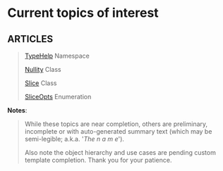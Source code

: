 # Current topics of interest

## ARTICLES

>[TypeHelp](http://localhost:5000/api/TypeHelp.html)&#xA0;Namespace
>
>[Nullity](http://localhost:5000/api/TypeHelp.Nullity.html) Class
>
>[Slice](http://localhost:5000/api/TypeHelp.Slice.html) Class
>
>[SliceOpts](http://localhost:5000/api/TypeHelp.SliceOpts.html) Enumeration

**Notes**:

>While these topics are near completion, others are preliminary, incomplete or with auto-generated summary text (which may be semi-legible; a.k.a. '*The&#160;n&#160;a&#160;m&#160;e*').
>
>Also note the object hierarchy and use cases are pending custom template completion. Thank you for your patience.
